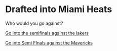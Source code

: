 # Drafted into Miami Heats
Who would you go against?

[Go into the semifinals against the lakers](../step-2/match-results-against-the-los-angeles-lakers.md)

[Go into Semi FInals against the Mavericks](../step-2/match-results-against-the-dallas-mavericks.md)
